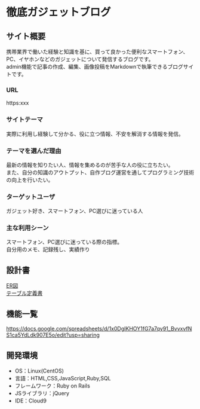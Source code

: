 # 徹底ガジェットブログ

## サイト概要
携帯業界で働いた経験と知識を基に、買って良かった便利なスマートフォン、PC、イヤホンなどのガジェットについて発信するブログです。  
admin機能で記事の作成、編集、画像投稿をMarkdownで執筆できるブログサイトです。

### URL
https:xxx

### サイトテーマ
実際に利用し経験して分かる、役に立つ情報、不安を解消する情報を発信。

### テーマを選んだ理由
最新の情報を知りたい人、情報を集めるのが苦手な人の役に立ちたい。  
また、自分の知識のアウトプット、自作ブログ運営を通してプログラミング技術の向上を行いたい。

### ターゲットユーザ
ガジェット好き、スマートフォン、PC選びに迷っている人

### 主な利用シーン
スマートフォン、PC選びに迷っている際の指標。  
自分用のメモ、記録残し、実績作り

## 設計書
[ER図](https://drive.google.com/file/d/15Pd-83bzEaUrx7qzHkSBo6YPE2DRIobE/view?usp=sharing)  
[テーブル定義書](https://docs.google.com/spreadsheets/d/1bgGaKz_SvPT8yT21L6BTyiUy0R0SqQPeZDpLWB3-KTM/edit?usp=sharing)


## 機能一覧
https://docs.google.com/spreadsheets/d/1x0DgIKHOY1fG7a7qy91_BvvxvfNS1ca5YdLdk907E5o/edit?usp=sharing

## 開発環境
- OS：Linux(CentOS)
- 言語：HTML,CSS,JavaScript,Ruby,SQL
- フレームワーク：Ruby on Rails
- JSライブラリ：jQuery
- IDE：Cloud9

<!--## 使用素材-->
<!--- 外部サービスの画像素材・音声素材を使用した場合は、必ずサービス名とURLを明記してください。-->
<!--- 使用しない場合は、使用素材の項目をREADMEから削除してください。-->
